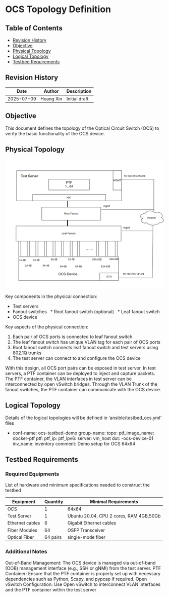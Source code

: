 # OCS Topology Definition

## Table of Contents
  * [Revision History](#revision-history)
  * [Objective](#objective)
  * [Physical Topology](#physical-topology)
  * [Logical Topology](#logical-topology)
  * [Testbed Requirements](#testbed-requirements)

## Revision History

| Date       | Author    | Description   |
| ---------- | --------- | ------------- |
| 2025-07-09 | Huang Xin | Initial draft |

## Objective
This document defines the topology of the Optical Circuit Switch (OCS) to verify the basic functionality of the OCS device. 

## Physical Topology
![ocs_topolog](img/testbed-ocs_topology.png)

Key components in the physical connection: 
* Test servers
* Fanout switches
  * Root fanout switch (optional)
  * Leaf fanout switch
* OCS device

Key aspects of the physical connection:
1. Each pair of OCS ports is connected to leaf fanout switch
2. The leaf fanout switch has unique VLAN tag for each pair of OCS ports
3. Root fanout switch connects leaf fanout switch and test servers using 802.1Q trunks
4. The test server can connect to and configure the OCS device 

With this design, all OCS  port pairs can be exposed in test server. In test servers, a PTF container can be deployed to inject and capture packets. The PTF container, the VLAN interfaces in test server can be interconnected by open vSwitch bridges. Through the VLAN Trunk of the fanout switches, the PTF container can communicate with the OCS device.

## Logical Topology

Details of the logical topologies will be defined in 'ansible/testbed_ocs.yml' files
- conf-name: ocs-testbed-demo
  group-name: 
  topo: 
  ptf_image_name: docker-ptf
  ptf: 
  ptf_ip: 
  ptf_ipv6:
  server: vm_host
  dut:
    -ocs-device-01
  inv_name: inventory
  comment: Demo setup for OCS 64x64

## Testbed Requirements

### Required Equipments
List of hardware and minimum specifications needed to construct the testbed

| Equipment       | Quantity | Minimal Requirements                    |
| --------------- | -------- | --------------------------------------- |
| OCS             | 1        | 64x64                                   |
| Test Server     | 1        | Ubuntu 20.04, CPU 2 cores, RAM 4GB,50Gb |
| Ethernet cables | 6        | Gigabit Ethernet cables                 |
| Fiber Modules   | 64       | OSFP Transceiver                        |
| Optical Fiber   | 64 pairs | single-mode fiber                       |

### Additional Notes
Out-of-Band Management: The OCS device is managed via out-of-band (OOB) management interface (e.g., SSH or gNMI) from the test server.
PTF Container: Ensure that the PTF container is properly set up with necessary dependencies such as Python, Scapy, and pypcap if required.
Open vSwitch Configuration: Use Open vSwitch to interconnect VLAN interfaces and the PTF container within the test server